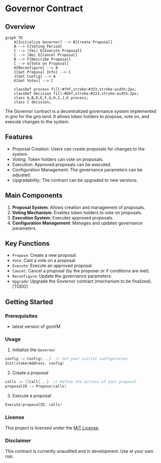 # Governor Contract

## Overview

```mermaid
graph TD
    A[Initialize Governor] --> B[Create Proposal]
    B --> C{Voting Period}
    C --> |Yes| D[Execute Proposal]
    C --> |No| E[Cancel Proposal]
    B --> F[Describe Proposal]
    C --> G[Vote on Proposal]
    H[Reconfigure] --> A
    I[Get Proposal Info] --> C
    J[Get Config] --> A
    K[Get Votes] --> C

    classDef process fill:#f9f,stroke:#333,stroke-width:2px;
    classDef decision fill:#bbf,stroke:#333,stroke-width:2px;
    class A,B,D,E,F,G,H,I,J,K process;
    class C decision;
```

The Governor contract is a decentralized governance system implemented in gno for the gno.land. It allows token holders to propose, vote on, and execute changes to the system.

## Features

- Proposal Creation: Users can create proposals for changes to the system.
- Voting: Token holders can vote on proposals.
- Execution: Approved proposals can be executed.
- Configuration Management: The governance parameters can be adjusted.
- Upgradability: The contract can be upgraded to new versions.

## Main Components

1. **Proposal System**: Allows creation and management of proposals.
2. **Voting Mechanism**: Enables token holders to vote on proposals.
3. **Execution System**: Executes approved proposals.
4. **Configuration Management**: Manages and updates governance parameters.

## Key Functions

- `Propose`: Create a new proposal.
- `Vote`: Cast a vote on a proposal.
- `Execute`: Execute an approved proposal.
- `Cancel`: Cancel a proposal (by the proposer or if conditions are met).
- `Reconfigure`: Update the governance parameters.
- `Upgrade`: Upgrade the Governor contract (mechanism to be finalized). [TODO]

## Getting Started

### Prerequisites

- latest version of gnoVM

### Usage

1. Initialize the `Governor`

```go
config := Config{...}  // Set your initial configuration
Init(stakerAddress, config)
```

2. Create a proposal

```go
calls := []Call{...}  // Define the actions of your proposal
proposalID := Propose(calls)
```

3. Execute a proposal

```go
Execute(proposalID, calls)
```

### License

This project is licensed under the [MIT License](LICENSE).

### Disclaimer

This contract is currently unaudited and in development. Use at your own risk.
